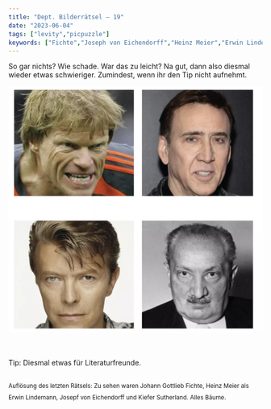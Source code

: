 ```yaml
---
title: "Dept. Bilderrätsel – 19"
date: "2023-06-04"
tags: ["levity","picpuzzle"]
keywords: ["Fichte","Joseph von Eichendorff","Heinz Meier","Erwin Lindemann","Kiefer Sutherland","David Bowie","Nicolas Cage","Martin Heidegger","Oliver Kahn"]
---
```

So gar nichts? Wie schade. War das zu leicht? Na gut, dann also diesmal wieder etwas schwieriger. Zumindest, wenn ihr den Tip nicht aufnehmt.

<img  src="/assets/img/picpuzzle19.webp" alt="Bilderrätsel19">

<br/>
<br/>
<br/>

Tip: Diesmal etwas für Literaturfreunde.
<br/>
<br/>

<sup>Auflösung des letzten Rätsels: Zu sehen waren Johann Gottlieb Fichte, Heinz Meier als Erwin Lindemann, Josepf von Eichendorff und Kiefer Sutherland. Alles Bäume.
<sup>